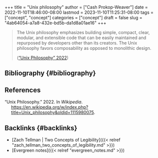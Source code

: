 +++
title = "Unix philosophy"
author = ["Cash Prokop-Weaver"]
date = 2022-11-10T18:46:00-08:00
lastmod = 2023-11-10T11:25:31-08:00
tags = ["concept", "concept"]
categories = ["concept"]
draft = false
slug = "4ab64054-a7a8-432e-bd5b-da1d8a01ae16"
+++

> The Unix philosophy emphasizes building simple, compact, clear, modular, and extensible code that can be easily maintained and repurposed by developers other than its creators. The Unix philosophy favors composability as opposed to monolithic design.
>
> (<a href="#citeproc_bib_item_1">“Unix Philosophy” 2022</a>)


## Bibliography {#bibliography}

## References

<style>.csl-entry{text-indent: -1.5em; margin-left: 1.5em;}</style><div class="csl-bib-body">
  <div class="csl-entry"><a id="citeproc_bib_item_1"></a>“Unix Philosophy.” 2022. In <i>Wikipedia</i>. <a href="https://en.wikipedia.org/w/index.php?title=Unix_philosophy&oldid=1115980075">https://en.wikipedia.org/w/index.php?title=Unix_philosophy&#38;oldid=1115980075</a>.</div>
</div>


## Backlinks {#backlinks}

-   [Zach Tellman | Two Concepts of Legibility]({{< relref "zach_tellman_two_concepts_of_legibility.md" >}})
-   [Evergreen notes]({{< relref "evergreen_notes.md" >}})
